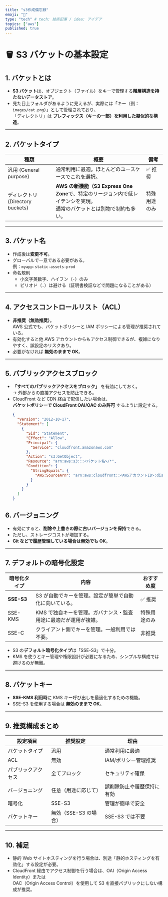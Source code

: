 ```yaml
---
title: "s3作成備忘録"
emoji: "📝"
type: "tech" # tech: 技術記事 / idea: アイデア
topics: ["aws"]
published: true
---
```


# 🪣 S3 バケットの基本設定

## 1. バケットとは

- **S3 バケット**は、オブジェクト（ファイル）をキーで管理する**階層構造を持たないデータストア**。
- 見た目上フォルダがあるように見えるが、実際には「キー（例：`images/cat.png`）」として管理されており、  
  「ディレクトリ」は **プレフィックス（キーの一部）を利用した擬似的な構造**。

---

## 2. バケットタイプ

| 種類                             | 概要                                                                                                                      | 備考         |
| -------------------------------- | ------------------------------------------------------------------------------------------------------------------------- | ------------ |
| 汎用 (General purpose)           | 通常利用に最適。ほとんどのユースケースでこれを選択。                                                                      | ✅ 推奨      |
| ディレクトリ (Directory buckets) | **AWS の新機能（S3 Express One Zone**で、特定のリージョン内で低レイテンシを実現。<br>通常のバケットとは別物で制約も多い。 | 特殊用途のみ |

---

## 3. バケット名

- 作成後は**変更不可**。
- グローバルで一意である必要がある。  
  例：`myapp-static-assets-prod`
- 命名規則
  - 小文字英数字、ハイフン（`-`）のみ
  - ピリオド（`.`）は避ける（証明書検証などで問題になることがある）

---

## 4. アクセスコントロールリスト（ACL）

- **非推奨（無効推奨）**。  
  AWS 公式でも、バケットポリシーと IAM ポリシーによる管理が推奨されている。
- 有効化すると他 AWS アカウントからもアクセス制御できるが、複雑になりやすく、誤設定のリスクあり。
- 必要がなければ **無効のままで OK**。

---

## 5. パブリックアクセスブロック

- **「すべてのパブリックアクセスをブロック」** を有効にしておく。  
  → 外部からの直接アクセスを防止できる。
- CloudFront など CDN 経由で配信したい場合は、  
   **バケットポリシーで CloudFront OAI/OAC のみ許可** するように設定する。
  ```json
  {
    "Version": "2012-10-17",
    "Statement": [
      {
        "Sid": "Statement",
        "Effect": "Allow",
        "Principal": {
          "Service": "cloudfront.amazonaws.com"
        },
        "Action": "s3:GetObject",
        "Resource": "arn:aws:s3:::<バケット名>/*",
        "Condition": {
          "StringEquals": {
            "AWS:SourceArn": "arn:aws:cloudfront::<AWSアカウントID>:distribution/<CloudFrontID>"
          }
        }
      }
    ]
  }
  ```

## 6. バージョニング

- 有効にすると、**削除や上書きの際に古いバージョンを保持**できる。
- ただし、ストレージコストが増加する。
- **Git などで履歴管理している場合は無効でも OK**。

---

## 7. デフォルトの暗号化設定

| 暗号化タイプ | 内容                                                             | おすすめ度   |
| ------------ | ---------------------------------------------------------------- | ------------ |
| **SSE-S3**   | S3 が自動でキーを管理。設定が簡単で自動化に向いている。          | ✅ 推奨      |
| SSE-KMS      | KMS で独自キーを管理。ガバナンス・監査用途に最適だが運用が複雑。 | 特殊用途のみ |
| SSE-C        | クライアント側でキーを管理。一般利用では不要。                   | 非推奨       |

- S3 の**デフォルト暗号化タイプ**は「SSE-S3」で十分。
- KMS を使うとキー管理や権限設計が必要になるため、シンプルな構成では避けるのが無難。

---

## 8. バケットキー

- **SSE-KMS 利用時**に KMS キー呼び出しを最適化するための機能。
- SSE-S3 を使用する場合は **無効のままで OK**。

---

## 9. 推奨構成まとめ

| 設定項目           | 推奨設定              | 理由                       |
| ------------------ | --------------------- | -------------------------- |
| バケットタイプ     | 汎用                  | 通常利用に最適             |
| ACL                | 無効                  | IAM/ポリシー管理推奨       |
| パブリックアクセス | 全てブロック          | セキュリティ確保           |
| バージョニング     | 任意（用途に応じて）  | 誤削除防止や履歴保持に有効 |
| 暗号化             | SSE-S3                | 管理が簡単で安全           |
| バケットキー       | 無効（SSE-S3 の場合） | SSE-S3 では不要            |

---

## 10. 補足

- 静的 Web サイトホスティングを行う場合は、別途「静的ホスティングを有効化」する設定が必要。
- CloudFront 経由でアクセス制御を行う場合は、OAI（Origin Access Identity）または  
  OAC（Origin Access Control）を使用して S3 を直接パブリックにしない構成が推奨。
